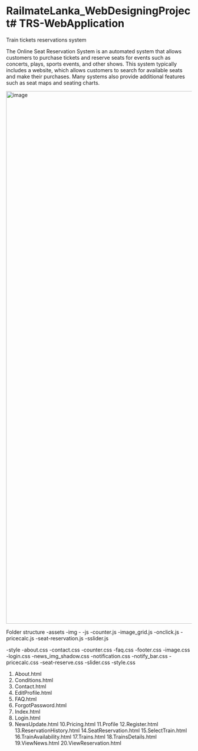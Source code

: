 # RailmateLanka_WebDesigningProject# TRS-WebApplication
Train tickets reservations system

The Online Seat Reservation System is an automated system that allows customers to purchase tickets and reserve seats for events such as concerts, plays, sports events, and other shows. This system typically includes a website, which allows customers to search for available seats and make their purchases. Many systems also provide additional features such as seat maps and seating charts.

<img width="1440" alt="image" src="https://user-images.githubusercontent.com/114853337/224234041-50b65aa9-8715-49ef-8e75-32a5bfc5113b.png">

Folder structure 
-assets
  -img
    -
  -js
    -counter.js
    -image_grid.js
    -onclick.js
    -pricecalc.js
    -seat-reservation.js
    -sslider.js
    
  -style
    -about.css
    -contact.css
    -counter.css
    -faq.css
    -footer.css
    -image.css
    -login.css
    -news_img_shadow.css
    -notification.css
    -notify_bar.css
    -pricecalc.css
    -seat-reserve.css
    -slider.css
    -style.css
    
1. About.html
2. Conditions.html
3. Contact.html
4. EditProfile.html
5. FAQ.html
6. ForgotPassword.html
7. Index.html
8. Login.html
9. NewsUpdate.html
10.Pricing.html
11.Profile
12.Register.html
13.ReservationHistory.html
14.SeatReservation.html
15.SelectTrain.html
16.TrainAvailability.html
17.Trains.html
18.TrainsDetails.html
19.ViewNews.html
20.ViewReservation.html
